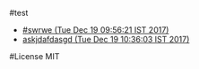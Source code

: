 #test
 - [#swrwe (Tue Dec 19 09:56:21 IST 2017)](files/MTUxMzY1NzU4MTE1MTQ2ODA5OSNzd3J3ZTIzNDc5.md)
 - [askjdafdasgd (Tue Dec 19 10:36:03 IST 2017)](files/MTUxMzY1OTk2MzkwMTI5ODQ3NWFza2pkYWZkYXNnZDIyNzgw.md)

#License
MIT
